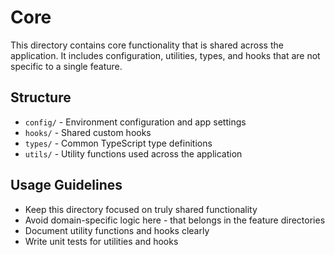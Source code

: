 
# Core

This directory contains core functionality that is shared across the application. It includes configuration, utilities, types, and hooks that are not specific to a single feature.

## Structure

- `config/` - Environment configuration and app settings
- `hooks/` - Shared custom hooks
- `types/` - Common TypeScript type definitions
- `utils/` - Utility functions used across the application

## Usage Guidelines

- Keep this directory focused on truly shared functionality
- Avoid domain-specific logic here - that belongs in the feature directories
- Document utility functions and hooks clearly
- Write unit tests for utilities and hooks
